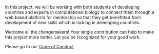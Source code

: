 In this project, we will be working with both students of developing countries and experts in computational biology to connect them through
a web based platform for mentorship so that they get benefitted from development of new skills which is lacking in developing countries.

Welcome all the changemakers! Your single contribution can help to make this project more better. Let you be recognized for your good work.

Please go to our [Code of Conduct](./CODE_OF_CONDUCT.md)
